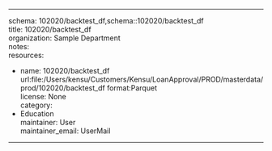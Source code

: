 


---  
schema: 102020/backtest_df,schema::102020/backtest_df  
title: 102020/backtest_df  
organization: Sample Department  
notes:   
resources:  
- name: 102020/backtest_df 
 url:file:/Users/kensu/Customers/Kensu/LoanApproval/PROD/masterdata/prod/102020/backtest_df 
 format:Parquet  
license: None  
category:
 - Education  
maintainer: User  
maintainer_email: UserMail  
---